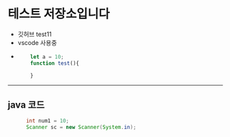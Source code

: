 # 테스트 저장소입니다
- 깃허브 test11
- vscode 사용중
- ``` javascript
      let a = 10;
      function test(){

      }
  ```
************************************************
  ## java 코드
  ```java
        int num1 = 10;
        Scanner sc = new Scanner(System.in);
  ```
